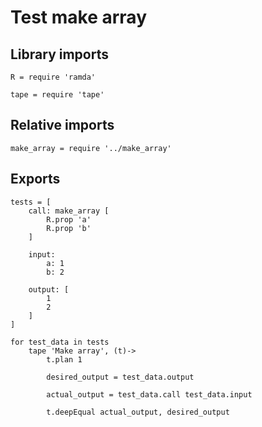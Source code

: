 # Test make array

## Library imports

	R = require 'ramda'

	tape = require 'tape'


## Relative imports

	make_array = require '../make_array'


## Exports

	tests = [
		call: make_array [
			R.prop 'a'
			R.prop 'b'
		]

		input:
			a: 1
			b: 2

		output: [
			1
			2
		]
	]

	for test_data in tests
		tape 'Make array', (t)->
			t.plan 1

			desired_output = test_data.output

			actual_output = test_data.call test_data.input

			t.deepEqual actual_output, desired_output
